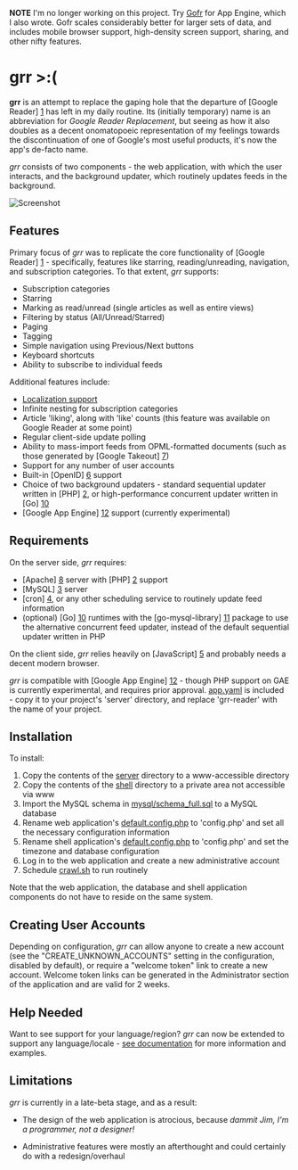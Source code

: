 **NOTE** I'm no longer working on this project. Try [Gofr](https://github.com/pokebyte/Gofr) for App Engine, which I also wrote. Gofr scales considerably better for larger sets of data, and includes mobile browser support, high-density screen support, sharing, and other nifty features.

grr >:(
=======

**grr** is an attempt to replace the gaping hole that the departure of [Google Reader] [1] has left in my daily routine. Its (initially temporary) name is an abbreviation for _Google Reader Replacement_, but seeing as how it also doubles as a decent onomatopoeic representation of my feelings towards the discontinuation of one of Google's most useful products, it's now the app's de-facto name.

_grr_ consists of two components - the web application, with which the user interacts, and the background updater, which routinely updates feeds in the background.

![Screenshot](http://i.imgur.com/ny7ApSO.jpg "Screenshot")

Features
--------

Primary focus of _grr_ was to replicate the core functionality of [Google Reader] [1] - specifically, features like starring, reading/unreading, navigation, and subscription categories. To that extent, _grr_ supports:

* Subscription categories
* Starring
* Marking as read/unread (single articles as well as entire views)
* Filtering by status (All/Unread/Starred)
* Paging
* Tagging
* Simple navigation using Previous/Next buttons
* Keyboard shortcuts
* Ability to subscribe to individual feeds

Additional features include:

* [Localization support](LOCALIZATION.md)
* Infinite nesting for subscription categories
* Article 'liking', along with 'like' counts (this feature was available on Google Reader at some point)
* Regular client-side update polling
* Ability to mass-import feeds from OPML-formatted documents (such as those generated by [Google Takeout] [7])
* Support for any number of user accounts
* Built-in [OpenID] [6] support
* Choice of two background updaters - standard sequential updater written in [PHP] [2], or high-performance concurrent updater written in [Go] [10]
* [Google App Engine] [12] support (currently experimental)

Requirements
------------

On the server side, _grr_ requires:

* [Apache] [8] server with [PHP] [2] support
* [MySQL] [3] server
* [cron] [4], or any other scheduling service to routinely update feed information
* (optional) [Go] [10] runtimes with the [go-mysql-library] [11] package to use the alternative concurrent feed updater, instead of the default sequential updater written in PHP

On the client side, _grr_ relies heavily on [JavaScript] [5] and probably needs a decent modern browser.

_grr_ is compatible with [Google App Engine] [12] - though PHP support on GAE is currently experimental, and requires prior approval. [app.yaml](etc/app.yaml) is included - copy it to your project's 'server' directory, and replace 'grr-reader' with the name of your project.

Installation
------------

To install:

1. Copy the contents of the [server](server) directory to a www-accessible directory
2. Copy the contents of the [shell](shell) directory to a private area not accessible via www
3. Import the MySQL schema in [mysql/schema_full.sql](etc/mysql/schema_full.sql) to a MySQL database
4. Rename web application's [default.config.php](server/include/default.config.php) to 'config.php' and set all the necessary configuration information
5. Rename shell application's [default.config.php](shell/default.config.php) to 'config.php' and set the timezone and database configuration
6. Log in to the web application and create a new administrative account
7. Schedule [crawl.sh](shell/crawl.sh) to run routinely

Note that the web application, the database and shell application components do not have to reside on the same system.

Creating User Accounts
----------------------

Depending on configuration, _grr_ can allow anyone to create a new account (see the "CREATE_UNKNOWN_ACCOUNTS" setting in the configuration, disabled by default), or require a "welcome token" link to create a new account. Welcome token links can be generated in the Administrator section of the application and are valid for 2 weeks.

Help Needed
-----------

Want to see support for your language/region? _grr_ can now be extended to support any language/locale - [see documentation](LOCALIZATION.md) for more information and examples.

Limitations
-----------

_grr_ is currently in a late-beta stage, and as a result:

* The design of the web application is atrocious, because _dammit Jim, I'm a programmer, not a designer!_
* Administrative features were mostly an afterthought and could certainly do with a redesign/overhaul

  [1]: http://www.google.com/reader/  "Google Reader"
  [2]: http://us.php.net/ "PHP"  
  [3]: http://www.mysql.com/ "MySQL"
  [4]: http://en.wikipedia.org/wiki/Cron "cron"
  [5]: http://en.wikipedia.org/wiki/JavaScript "JavaScript"
  [6]: http://openid.net/ "OpenID"
  [7]: https://www.google.com/takeout/ "Google Takeout"
  [8]: http://httpd.apache.org/ "Apache"
  [10]: http://golang.org/ "Go"
  [11]: https://code.google.com/p/go-mysql-driver/ "go-mysql-driver"
  [12]: https://developers.google.com/appengine/ "App Engine"
